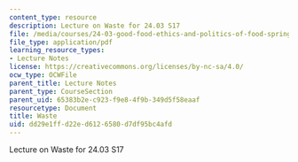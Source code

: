 ```yaml
---
content_type: resource
description: Lecture on Waste for 24.03 S17
file: /media/courses/24-03-good-food-ethics-and-politics-of-food-spring-2017/dd29e1ffd22ed6126580d7df95bc4afd_MIT24_03S17_lec19.pdf
file_type: application/pdf
learning_resource_types:
- Lecture Notes
license: https://creativecommons.org/licenses/by-nc-sa/4.0/
ocw_type: OCWFile
parent_title: Lecture Notes
parent_type: CourseSection
parent_uid: 65383b2e-c923-f9e8-4f9b-349d5f58eaaf
resourcetype: Document
title: Waste
uid: dd29e1ff-d22e-d612-6580-d7df95bc4afd
---
```

Lecture on Waste for 24.03 S17